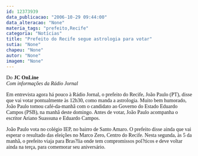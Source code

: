 ```yaml
---
id: 12373939
data_publicacao: "2006-10-29 09:44:00"
data_alteracao: "None"
materia_tags: "prefeito,Recife"
categoria: "Notícias"
title: "Prefeito do Recife segue astrologia para votar"
sutia: "None"
chapeu: "None"
autor: "None"
imagem: "None"
---
```

<p><P><FONT face=\"Franklin Gothic Medium\"><FONT face=Verdana>Do<STRONG> JC OnLine<BR></STRONG></FONT><I><FONT face=Verdana>Com informações da Rádio Jornal</FONT></P></I></p>
<p><P><FONT face=Verdana>Em entrevista agora há pouco à Rádio Jornal, o prefeito do Recife, João Paulo (PT), disse que vai votar pontualmente às 12h30, como manda a astrologia. Muito bem humorado, João Paulo tomou café-da-manhã com o candidato ao Governo do Estado Eduardo Campos (PSB), na manhã deste domingo. Antes de votar, João Paulo acompanha o escritor Ariano Suassuna e Eduardo Campos.</FONT></P></p>
<p><P><FONT face=Verdana>João Paulo vota no colégio IEP, no bairro de Santo Amaro. O prefeito disse ainda que vai esperar o resultado das eleições no Marco Zero, Centro do Recife. Nesta segunda, às 5 da manhã, o prefeito viaja para Bras?lia onde tem compromissos pol?ticos e deve voltar ainda na terça, para comemorar seu aniversário.</FONT></P></FONT> </p>
